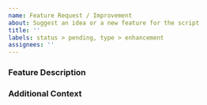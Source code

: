```yaml
---
name: Feature Request / Improvement
about: Suggest an idea or a new feature for the script
title: ''
labels: status > pending, type > enhancement
assignees: ''
---
```


<!--
Provide a short and clear title above

If you need help with the script, join the Discord instead!
https://discordapp.com/invite/Q3qxws6

Before submitting a feature request, make sure this wasn't already submitted or is already implemented in the newest version.

Please suggest one feature per submission please!

Keep the submission in English so other people are able to understand it.

If you decide to delete the template and don't fill out the necessary information, the issue will be closed without any comment.
-->

### Feature Description
<!--
Please give a clear and concise description of the idea you have or the feature you want to see.
-->

### Additional Context
<!--
If applicable, add images to help explaining your idea.
-->
